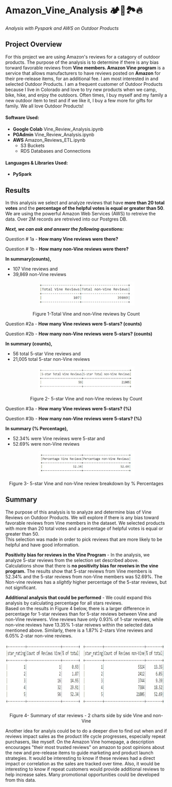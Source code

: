# Amazon_Vine_Analysis :camping::compass:🏞️:fire:
*Analysis with Pyspark and AWS on Outdoor Products* 
## Project Overview 

For this project we are using Amazon's reviews for a catagory of outdoor products.  The purpose of the analysis is to determine if there is any bias torward favorable reviews from **Vine members.  Amazon Vine program** is a service that allows manufacturers to have reviews posted on **Amazon** for their pre-release items, for an additional fee. 
I am most interested in and selected Outdoor Products.  I am a frequent customer of Outdoor Products because I live in Colorado and love to try new products when we camp, bike, hike, and enjoy the outdoors.   Often times, I buy myself and my family a new outdoor item to test and if we like it, I buy a few more for gifts for family.  We all love Outdoor Products! 

#### Software Used: 
-  **Google Colab**  Vine_Review_Analysis.ipynb
-  **PGAdmin**  Vine_Review_Analysis.ipynb
-  **AWS** Amazon_Reviews_ETL.ipynb
    -  S3 Buckets
    -  RDS Databases and Connections

#### Languages & Libraries Used: 
-  **PySpark**  

## Results

In this analysis we select and analyze reviews that have **more than 
20 total votes** and the **percentage of the helpful votes is 
equal or greater than 50**. We are using the powerful Amazon Web Services (AWS) to retreive the data.  Over 2M records are retreived into our Postgres DB.   

***Next, we can ask and answer the following questions:*** 

Question # 1a - **How many Vine reviews were there?** 

Question # 1b - **How many non-Vine reviews were there?** 

**In summary(counts),**
-   107 Vine reviews and 
-  39,869 non-Vine reviews

<p align="center">
  <img width="300" height="75" src="https://github.com/mjrotter4445/Amazon_Vine_Analysis/blob/main/Challenge%20work/Graphics/fig%201%20total%20vine%20and%20non.jpg">
</p>
<p align="center">
Figure 1-Total Vine and non-Vine reviews by Count
</p>

Question #2a - **How many Vine reviews were 5-stars? (counts)**

Question #2b - **How many non-Vine reviews were 5-stars? (counts)**

**In summary (counts),**
-   56 total 5-star Vine reviews and 
-  21,005 total 5-star non-Vine reviews 

<p align="center">
  <img width="300" height="75" src="https://github.com/mjrotter4445/Amazon_Vine_Analysis/blob/main/Challenge%20work/Graphics/fig%202%205st%20count%20vine%20and%20non.jpg">
</p>
<p align="center">
Figure 2- 5-star Vine and non-Vine reviews by Count
</p>

Question #3a - **How many Vine reviews were 5-stars? (%)**

Question #3b - **How many non-Vine reviews were 5-stars? (%)**

**In summary (% Percentage),**
-   52.34% were Vine reviews were 5-star and 
-   52.69% were non-Vine reviews 

<p align="center">
  <img width="300" height="75" src="https://github.com/mjrotter4445/Amazon_Vine_Analysis/blob/main/Challenge%20work/Graphics/fig%203%20perc%20of%205star%20vine%20and%20non.jpg">
</p>
<p align="center">
Figure 3- 5-star Vine and non-Vine review breakdown by % Percentages
</p>

## Summary

The purpose of this analysis is to analyze and determine bias of Vine Reviews on Outdoor Products. 
We will explore if there is any bias toward favorable reviews from Vine members in the dataset. We selected products
with more than 20 total votes and a percentage of helpful votes is equal or greater than 50.  
This selection was made in order to pick reviews that are more likely to be helpful and have good information.   

**Positivity bias for reviews in the Vine Program** - 
In the analysis, we analyze 5-star reviews from the selection set described above.  
Calculations show that there is **no positivity bias for reveiws in the vine 
program.**  The results show that 5-star reviews from Vine members is 52.34% and the 
5-star reviews from non-Vine members was 52.69%.  The Non-vine reviews has a 
*slightly* higher percentage of the 5-star reviews, but not significant.  

**Additional analysis that could be performed** - 
We could expand this analysis by calculating percentage for all stars reviews.  
Based on the results in Figure 4 below, there is a larger difference in percentage for 1-star
reviews than for 5-star reviews between Vine and non-Vine reviewers. Vine reviews have 
only 0.93% of 1-star reviews, while non-vine reviews have 13.35% 1-star reivews within 
the selected data mentioned above.  Similarly, there is a 1.87% 2-stars Vine reviews and 6.05% 2-star non-vine reviews.  

<p align="center">
  <img width="800" height=200" src="https://github.com/mjrotter4445/Amazon_Vine_Analysis/blob/main/Challenge%20work/Graphics/fig%204%20bothV%20and%20nonV.jpg">
</p>
<p align="center">
Figure 4- Summary of star reviews - 2 charts side by side Vine and non-Vine
</p>

Another idea for analyis could be to do a deeper dive to find out when and if reviews impact
sales as the product life cycle progresses, especially repeat purchasers, like myself.  On the 
Amazon Vine homepage, a description encourages "their most trusted reviews" on amazon to post opinions about 
the new and pre-release items to guide marketing and product launch strategies.   It would be interesting to 
know if these reviews had a direct impact or correlation as the sales are tracked over time.   Also, it would
be interesting to know if repeat customers would provide additional reviews to help increase sales.  Many promotional
opportunities could be developed from this data.   


